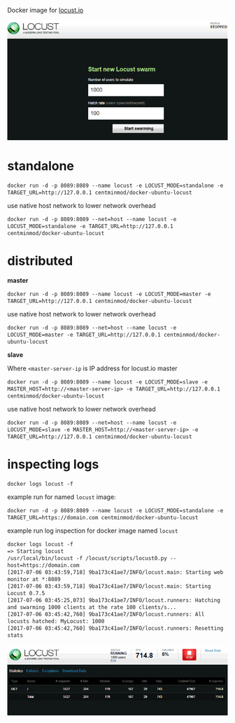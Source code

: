 Docker image for [locust.io](http://locust.io)

![](images/locust-01.png)

# standalone

    docker run -d -p 8089:8089 --name locust -e LOCUST_MODE=standalone -e TARGET_URL=http://127.0.0.1 centminmod/docker-ubuntu-locust

use native host network to lower network overhead

    docker run -d -p 8089:8089 --net=host --name locust -e LOCUST_MODE=standalone -e TARGET_URL=http://127.0.0.1 centminmod/docker-ubuntu-locust

# distributed

**master**

    docker run -d -p 8089:8089 --name locust -e LOCUST_MODE=master -e TARGET_URL=http://127.0.0.1 centminmod/docker-ubuntu-locust

use native host network to lower network overhead

    docker run -d -p 8089:8089 --net=host --name locust -e LOCUST_MODE=master -e TARGET_URL=http://127.0.0.1 centminmod/docker-ubuntu-locust

**slave**

Where `<master-server-ip` is IP address for locust.io master

    docker run -d -p 8089:8089 --name locust -e LOCUST_MODE=slave -e MASTER_HOST=http://<master-server-ip> -e TARGET_URL=http://127.0.0.1 centminmod/docker-ubuntu-locust

use native host network to lower network overhead

    docker run -d -p 8089:8089 --net=host --name locust -e LOCUST_MODE=slave -e MASTER_HOST=http://<master-server-ip> -e TARGET_URL=http://127.0.0.1 centminmod/docker-ubuntu-locust

# inspecting logs

    docker logs locust -f

example run for named `locust` image:

    docker run -d -p 8089:8089 --name locust -e LOCUST_MODE=standalone -e TARGET_URL=https://domain.com centminmod/docker-ubuntu-locust

example run log inspection for docker image named `locust`

    docker logs locust -f
    => Starting locust
    /usr/local/bin/locust -f /locust/scripts/locust0.py --host=https://domain.com
    [2017-07-06 03:43:59,718] 9ba173c41ae7/INFO/locust.main: Starting web monitor at *:8089
    [2017-07-06 03:43:59,718] 9ba173c41ae7/INFO/locust.main: Starting Locust 0.7.5
    [2017-07-06 03:45:25,073] 9ba173c41ae7/INFO/locust.runners: Hatching and swarming 1000 clients at the rate 100 clients/s...
    [2017-07-06 03:45:42,760] 9ba173c41ae7/INFO/locust.runners: All locusts hatched: MyLocust: 1000
    [2017-07-06 03:45:42,760] 9ba173c41ae7/INFO/locust.runners: Resetting stats

![](images/locust-02.png)